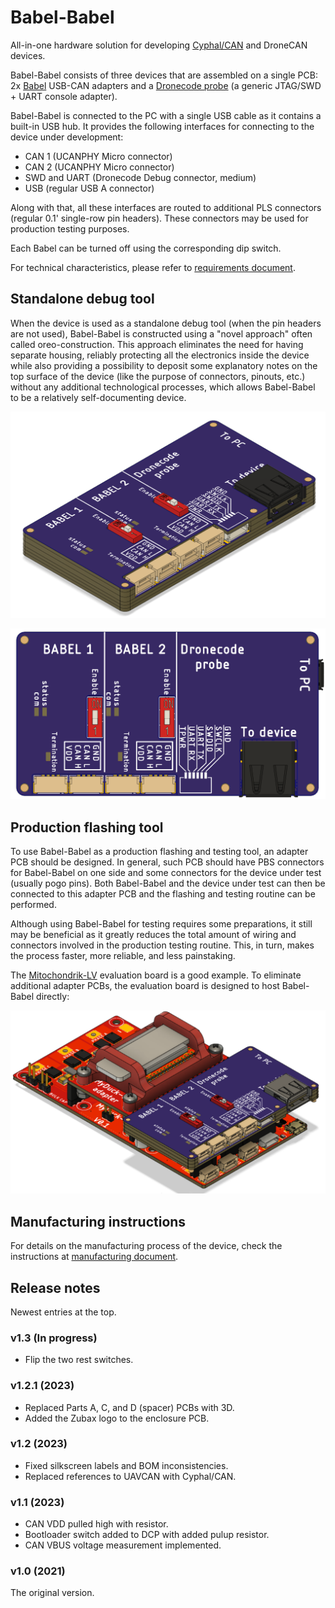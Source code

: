 # Babel-Babel

All-in-one hardware solution for developing [Cyphal/CAN](https://opencyphal.org) and DroneCAN devices.

Babel-Babel consists of three devices that are assembled on a single PCB:
2x [Babel](https://zubax.com/babel) USB-CAN adapters and a
[Dronecode probe](https://shop.zubax.com/collections/development-tools/products/dronecode-probe-v2-2-jtag-swd-adapter-usb-uart-adapter-with-dcd-m-cable)
(a generic JTAG/SWD + UART console adapter).

Babel-Babel is connected to the PC with a single USB cable as it contains a built-in USB hub.
It provides the following interfaces for connecting to the device under development:

- CAN 1 (UCANPHY Micro connector)
- CAN 2 (UCANPHY Micro connector)
- SWD and UART (Dronecode Debug connector, medium)
- USB (regular USB A connector)

Along with that, all these interfaces are routed to additional PLS connectors (regular 0.1' single-row pin headers).
These connectors may be used for production testing purposes.

Each Babel can be turned off using the corresponding dip switch.

For technical characteristics, please refer to [requirements document](/docs/requirements.md).

## Standalone debug tool

When the device is used as a standalone debug tool (when the pin headers are not used),
Babel-Babel is constructed using a "novel approach" often called oreo-construction.
This approach eliminates the need for having separate housing,
reliably protecting all the electronics inside the device
while also providing a possibility to deposit some explanatory notes on the top surface of the device
(like the purpose of connectors, pinouts, etc.) without any additional technological processes,
which allows Babel-Babel to be a relatively self-documenting device.

![](docs/figures/General_view.png)

![](docs/figures/Pinout.png)

## Production flashing tool

To use Babel-Babel as a production flashing and testing tool, an adapter PCB should be designed.
In general, such PCB should have PBS connectors for Babel-Babel on one side and some connectors
for the device under test (usually pogo pins).
Both Babel-Babel and the device under test can then be connected to this adapter PCB and
the flashing and testing routine can be performed.

Although using Babel-Babel for testing requires some preparations,
it still may be beneficial as it greatly reduces the total amount of
wiring and connectors involved in the production testing routine.
This, in turn, makes the process faster, more reliable, and less painstaking.

The [Mitochondrik-LV](https://zubax.com/mitochondrik-lv) evaluation board is a good example.
To eliminate additional adapter PCBs, the evaluation board is designed to host Babel-Babel directly:

![](docs/figures/mitochondrik-lv-evaluation-board.png)

## Manufacturing instructions

For details on the manufacturing process of the device, check the
instructions at [manufacturing document](/docs/manufacturing.md).

## Release notes

Newest entries at the top.

### v1.3 (In progress)

* Flip the two rest switches.

### v1.2.1 (2023)

* Replaced Parts A, C, and D (spacer) PCBs with 3D.
* Added the Zubax logo to the enclosure PCB.

### v1.2 (2023)

* Fixed silkscreen labels and BOM inconsistencies.
* Replaced references to UAVCAN with Cyphal/CAN.

### v1.1 (2023)

* CAN VDD pulled high with resistor.
* Bootloader switch added to DCP with added pulup resistor.
* CAN VBUS voltage measurement implemented.

### v1.0 (2021)

The original version.
